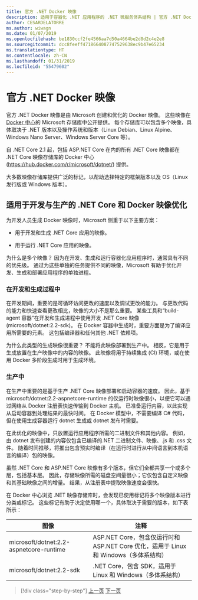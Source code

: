 ```yaml
---
title: 官方 .NET Docker 映像
description: 适用于容器化 .NET 应用程序的 .NET 微服务体系结构 | 官方 .NET Docker 映像
author: CESARDELATORRE
ms.author: wiwagn
ms.date: 01/07/2019
ms.openlocfilehash: be1830ccf2fe4566aa7d50a4664be2d8d2c4e2e8
ms.sourcegitcommit: dcc8feeff4718664087747529638ec9b47e65234
ms.translationtype: HT
ms.contentlocale: zh-CN
ms.lasthandoff: 01/31/2019
ms.locfileid: "55479602"
---
```

# <a name="official-net-docker-images"></a>官方 .NET Docker 映像

官方 .NET Docker 映像是由 Microsoft 创建和优化的 Docker 映像。 这些映像在 [Docker 中心](https://hub.docker.com/u/microsoft/)的 Microsoft 存储库中公开提供。 每个存储库可以包含多个映像，具体取决于 .NET 版本以及操作系统和版本（Linux Debian、Linux Alpine、Windows Nano Server、Windows Server Core 等）。

自 .NET Core 2.1 起，包括 ASP.NET Core 在内的所有 .NET Core 映像都在 .NET Core 映像存储库的 Docker 中心 (https://hub.docker.com/r/microsoft/dotnet/) 提供。

大多数映像存储库提供广泛的标记，以帮助选择特定的框架版本以及 OS（Linux 发行版或 Windows 版本）。

## <a name="net-core-and-docker-image-optimizations-for-development-versus-production"></a>适用于开发与生产的 .NET Core 和 Docker 映像优化

为开发人员生成 Docker 映像时，Microsoft 侧重于以下主要方案：

-   用于开发和生成 .NET Core 应用的映像。

-   用于运行 .NET Core 应用的映像。

为什么是多个映像？ 因为在开发、生成和运行容器化应用程序时，通常具有不同的优先级。 通过为这些单独的任务提供不同的映像，Microsoft 有助于优化开发、生成和部署应用程序的单独进程。

### <a name="during-development-and-build"></a>在开发和生成过程中

在开发期间，重要的是可循环访问更改的速度以及调试更改的能力。 与更改代码的能力和快速查看更改相比，映像的大小不是那么重要。 某些工具和“build-agent 容器”在开发和生成进程中使用开发 .NET Core 映像 (microsoft/dotnet:2.2-sdk)。 在 Docker 容器中生成时，重要方面是为了编译应用所需要的元素。 这包括编译器和任何其他 .NET 依赖项。

为什么此类型的生成映像很重要？ 不能将此映像部署到生产中。 相反，它是用于生成放置在生产映像中的内容的映像。 此映像将用于持续集成 (CI) 环境，或在使用 Docker 多阶段生成时用于生成环境。

### <a name="in-production"></a>生产中

在生产中重要的是基于生产 .NET Core 映像部署和启动容器的速度。 因此，基于 microsoft/dotnet:2.2-aspnetcore-runtime 的仅运行时映像很小，以便它可以通过网络从 Docker 注册表快速传输到 Docker 主机。 已准备运行内容，以此实现从启动容器到处理结果的最快时间。 在 Docker 模型中，不需要编译 C\# 代码，但在使用生成容器运行 dotnet 生成或 dotnet 发布时需要。

在此优化的映像中，只放置运行应用程序所需的二进制文件和其他内容。 例如，由 dotnet 发布创建的内容仅包含已编译的.NET 二进制文件、映像、.js 和 .css 文件。 随着时间推移，将推出包含预实时编译（在运行时进行从中间语言到本机语言的编译）包的映像。

虽然 .NET Core 和 ASP.NET Core 映像有多个版本，但它们全都共享一个或多个层，包括基本层。 因此，存储映像所需的磁盘空间量很小；它仅包含自定义映像和其基础映像之间的增量。 结果，从注册表中提取映像速度会很快。

在 Docker 中心浏览 .NET 映像存储库时，会发现已使用标记将多个映像版本进行分类或标记。 这些标记有助于决定使用哪一个，具体取决于需要的版本，如下表所示：

| 图像                                       | 注释                                                                                          |
| ------------------------------------------- | ------------------------------------------------------------------------------------------------- |
| microsoft/dotnet:2.2-aspnetcore-runtime | ASP.NET Core，包含仅运行时和 ASP.NET Core 优化，适用于 Linux 和 Windows（多体系结构） |
| microsoft/dotnet:2.2-sdk                | .NET Core，包含 SDK，适用于 Linux 和 Windows（多体系结构）                                  |

>[!div class="step-by-step"]
>[上一页](net-container-os-targets.md)
>[下一页](../architect-microservice-container-applications/index.md)